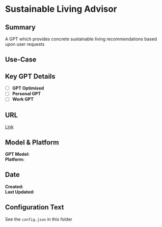 # Sustainable Living Advisor

## Summary

A GPT which provides concrete sustainable living recommendations based upon user requests

## Use-Case

## Key GPT Details

- [ ] **GPT Optimised**  
- [ ] **Personal GPT**  
- [ ] **Work GPT**

## URL

[Link](https://chatgpt.com/g/g-QO1EZ82Az-sustainable-living-advisor)

## Model & Platform

**GPT Model:**  
**Platform:**

## Date


**Created:**   
**Last Updated:** 

## Configuration Text

See the `config.json` in this folder